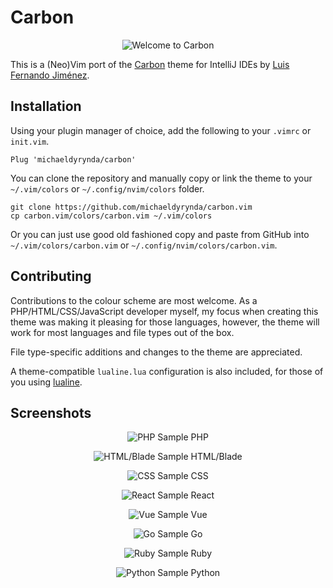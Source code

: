 # Carbon

<p align="center">
  <img src="/art/welcome.png" alt="Welcome to Carbon" />
</p>

This is a (Neo)Vim port of the [Carbon](https://plugins.jetbrains.com/plugin/12280-carbon) theme for IntelliJ IDEs by [Luis Fernando Jiménez](https://github.com/luisfer0793).

## Installation

Using your plugin manager of choice, add the following to your `.vimrc` or `init.vim`.

```
Plug 'michaeldyrynda/carbon'
```

You can clone the repository and manually copy or link the theme to your `~/.vim/colors` or `~/.config/nvim/colors` folder.

```
git clone https://github.com/michaeldyrynda/carbon.vim
cp carbon.vim/colors/carbon.vim ~/.vim/colors
```

Or you can just use good old fashioned copy and paste from GitHub into `~/.vim/colors/carbon.vim` or `~/.config/nvim/colors/carbon.vim`.

## Contributing

Contributions to the colour scheme are most welcome. As a PHP/HTML/CSS/JavaScript developer myself, my focus when creating this theme was making it pleasing for those languages, however, the theme will work for most languages and file types out of the box.

File type-specific additions and changes to the theme are appreciated.

A theme-compatible `lualine.lua` configuration is also included, for those of you using [lualine](https://github.com/nvim-lualine/lualine.nvim).

## Screenshots

<p align="center">
  <img src="/screenshots/php.png" alt="PHP Sample" />
  <span>PHP</span>
</p>

<p align="center">
  <img src="/screenshots/blade.png" alt="HTML/Blade Sample" />
  <span>HTML/Blade</span>
</p>

<p align="center">
  <img src="/screenshots/css.png" alt="CSS Sample" />
  <span>CSS</span>
</p>

<p align="center">
  <img src="/screenshots/react.png" alt="React Sample" />
  <span>React</span>
</p>

<p align="center">
  <img src="/screenshots/vue.png" alt="Vue Sample" />
  <span>Vue</span>
</p>

<p align="center">
  <img src="/screenshots/go.png" alt="Go Sample" />
  <span>Go</span>
</p>

<p align="center">
  <img src="/screenshots/ruby.png" alt="Ruby Sample" />
  <span>Ruby</span>
</p>

<p align="center">
  <img src="/screenshots/python.png" alt="Python Sample" />
  <span>Python</span>
</p>
